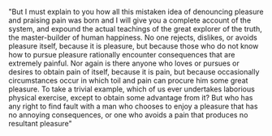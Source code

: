 "But I must explain to you how all this mistaken idea of denouncing pleasure and praising pain
was born and I will give you a complete account of the system, and expound the actual teachings of
the great explorer of the truth, the master-builder of human happiness. No one rejects, dislikes,
or avoids pleasure itself, because it is pleasure, but because those who do not know how to
pursue pleasure rationally encounter consequences that are extremely painful. Nor again is there
anyone who loves or pursues or desires to obtain pain of itself, because it is pain, but
because occasionally circumstances occur in which toil and pain can procure him some great pleasure.
To take a trivial example, which of us ever undertakes laborious physical exercise, except to obtain
some advantage from it? But who has any right to find fault with a man who chooses to enjoy a
pleasure that has no annoying consequences, or one who avoids a pain that produces no resultant
pleasure"